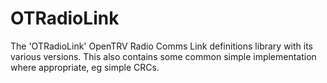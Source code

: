 # OTRadioLink
The 'OTRadioLink' OpenTRV Radio Comms Link definitions library with its various versions.  This also contains some common simple implementation where appropriate, eg simple CRCs.
